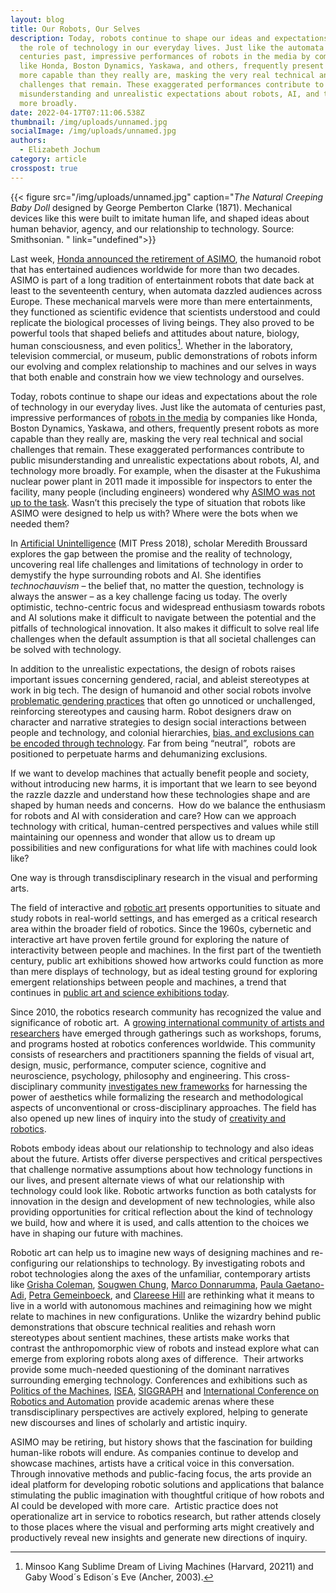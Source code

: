 ```yaml
---
layout: blog
title: Our Robots, Our Selves
description: Today, robots continue to shape our ideas and expectations about
  the role of technology in our everyday lives. Just like the automata of
  centuries past, impressive performances of robots in the media by companies
  like Honda, Boston Dynamics, Yaskawa, and others, frequently present robots as
  more capable than they really are, masking the very real technical and social
  challenges that remain. These exaggerated performances contribute to public
  misunderstanding and unrealistic expectations about robots, AI, and technology
  more broadly.
date: 2022-04-17T07:11:06.538Z
thumbnail: /img/uploads/unnamed.jpg
socialImage: /img/uploads/unnamed.jpg
authors:
  - Elizabeth Jochum
category: article
crosspost: true
---
```

{{< figure src="/img/uploads/unnamed.jpg" caption="*The Natural Creeping Baby Doll* designed by George Pemberton Clarke (1871). Mechanical devices like this were  built to imitate human life, and shaped ideas about human behavior, agency, and our relationship to technology. Source: Smithsonian. " link="undefined">}}

Last week, [Honda announced the retirement of ASIMO](https://www.forbes.com/sites/peterlyon/2022/03/28/hondas-globetrotting-pint-sized-robot-asimo-to-retire/?sh=1bc631317618), the humanoid robot that has entertained audiences worldwide for more than two decades. ASIMO is part of a long tradition of entertainment robots that date back at least to the seventeenth century, when automata dazzled audiences across Europe. These mechanical marvels were more than mere entertainments, they functioned as scientific evidence that scientists understood and could replicate the biological processes of living beings. They also proved to be powerful tools that shaped beliefs and attitudes about nature, biology, human consciousness, and even politics[^1]. Whether in the laboratory, television commercial, or museum, public demonstrations of robots inform our evolving and complex relationship to machines and our selves in ways that both enable and constrain how we view technology and ourselves.

Today, robots continue to shape our ideas and expectations about the role of technology in our everyday lives. Just like the automata of centuries past, impressive performances of [robots in the media](https://www.youtube.com/watch?v=O3XyDLbaUmU&t=159s) by companies like Honda, Boston Dynamics, Yaskawa, and others, frequently present robots as more capable than they really are, masking the very real technical and social challenges that remain. These exaggerated performances contribute to public misunderstanding and unrealistic expectations about robots, AI, and technology more broadly. For example, when the disaster at the Fukushima nuclear power plant in 2011 made it impossible for inspectors to enter the facility, many people (including engineers) wondered why [ASIMO was not up to the task](https://www.science.org/content/article/how-robots-are-becoming-critical-players-nuclear-disaster-cleanup). Wasn’t this precisely the type of situation that robots like ASIMO were designed to help us with? Where were the bots when we needed them? 

In [Artificial Unintelligence](https://mitpress.mit.edu/books/artificial-unintelligence) (MIT Press 2018), scholar Meredith Broussard explores the gap between the promise and the reality of technology, uncovering real life challenges and limitations of technology in order to demystify the hype surrounding robots and AI. She identifies *technochauvism* – the belief that, no matter the question, technology is always the answer – as a key challenge facing us today. The overly optimistic, techno-centric focus and widespread enthusiasm towards robots and AI solutions make it difficult to navigate between the potential and the pitfalls of technological innovation. It also makes it difficult to solve real life challenges when the default assumption is that all societal challenges can be solved with technology.

In addition to the unrealistic expectations, the design of robots raises important issues concerning gendered, racial, and ableist stereotypes at work in big tech. The design of humanoid and other social robots involve [problematic gendering practices](https://vtechworks.lib.vt.edu/handle/10919/49537) that often go unnoticed or unchallenged, reinforcing stereotypes and causing harm. Robot designers draw on character and narrative strategies to design social interactions between people and technology, and colonial hierarchies, [bias, and exclusions can be encoded through technology](https://www.nytimes.com/2018/06/21/opinion/facial-analysis-technology-bias.html). Far from being “neutral”,  robots are positioned to perpetuate harms and dehumanizing exclusions.

If we want to develop machines that actually benefit people and society, without introducing new harms, it is important that we learn to see beyond the razzle dazzle and understand how these technologies shape and are shaped by human needs and concerns.  How do we balance the enthusiasm for robots and AI with consideration and care? How can we approach technology with critical, human-centred perspectives and values while still maintaining our openness and wonder that allow us to dream up possibilities and new configurations for what life with machines could look like? 

One way is through transdisciplinary research in the visual and performing arts. 

The field of interactive and [robotic art](https://roboticart.org/) presents opportunities to situate and study robots in real-world settings, and has emerged as a critical research area within the broader field of robotics. Since the 1960s, cybernetic and interactive art have proven fertile ground for exploring the nature of interactivity between people and machines. In the first part of the twentieth century, public art exhibitions showed how artworks could function as more than mere displays of technology, but as ideal testing ground for exploring emergent relationships between people and machines, a trend that continues in [public art and science exhibitions today](https://www.barbican.org.uk/hire/exhibition-hire-bie/ai-more-than-human).

Since 2010, the robotics research community has recognized the value and significance of robotic art.  A [growing international community of artists and researchers](https://roboticart.org/) have emerged through gatherings such as workshops, forums, and programs hosted at robotics conferences worldwide. This community consists of researchers and practitioners spanning the fields of visual art, design, music, performance, computer science, cognitive and neuroscience, psychology, philosophy and engineering. This cross-disciplinary community [investigates new frameworks](https://www.frontiersin.org/research-topics/11183/the-art-of-human-robot-interaction-creative-perspectives-from-design-and-the-arts) for harnessing the power of aesthetics while formalizing the research and methodological aspects of unconventional or cross-disciplinary approaches. The field has also opened up new lines of inquiry into the study of [creativity and robotics](https://www.frontiersin.org/research-topics/14181/creativity-and-robotics). 

Robots embody ideas about our relationship to technology and also ideas about the future. Artists offer diverse perspectives and critical perspectives that challenge normative assumptions about how technology functions in our lives, and present alternate views of what our relationship with technology could look like. Robotic artworks function as both catalysts for innovation in the design and development of new technologies, while also providing opportunities for critical reflection about the kind of technology we build, how and where it is used, and calls attention to the choices we have in shaping our future with machines.

Robotic art can help us to imagine new ways of designing machines and re-configuring our relationships to technology. By investigating robots and robot technologies along the axes of the unfamiliar, contemporary artists like [Grisha Coleman](https://www.radcliffe.harvard.edu/people/grisha-coleman), [Sougwen Chung](https://sougwen.com), [Marco Donnarumma](https://marcodonnarumma.com/), [Paula Gaetano-Adi](http://paulagaetanoadi.com/), [Petra Gemeinboeck](http://www.impossiblegeographies.net/mml/), and [Clareese Hill](https://www.eyebeam.org/residents/clareese-hill/) are rethinking what it means to live in a world with autonomous machines and reimagining how we might relate to machines in new configurations. Unlike the wizardry behind public demonstrations that obscure technical realities and rehash worn stereotypes about sentient machines, these artists make works that contrast the anthropomorphic view of robots and instead explore what can emerge from exploring robots along axes of difference.  Their artworks provide some much-needed questioning of the dominant narratives surrounding emerging technology. Conferences and exhibitions such as [Politics of the Machines](https://www.pomconference.org/), [ISEA](http://www.isea-web.org/), [SIGGRAPH](https://dac.siggraph.org/sparks-apr2022/?fbclid=IwAR3QiYVTiaKwtLYAEb3lieG4Vf08xDeaJM6q63oLShyIJDSzUbtb0yDGG3A) and [International Conference on Robotics and Automation](https://roboticart.org/icra2022/) provide academic arenas where these transdisciplinary perspectives are actively explored, helping to generate new discourses and lines of scholarly and artistic inquiry.

ASIMO may be retiring, but history shows that the fascination for building human-like robots will endure. As companies continue to develop and showcase machines, artists have a critical voice in this conversation. Through innovative methods and public-facing focus, the arts provide an ideal platform for developing robotic solutions and applications that balance stimulating the public imagination with thoughtful critique of how robots and AI could be developed with more care.  Artistic practice does not operationalize art in service to robotics research, but rather attends closely to those places where the visual and performing arts might creatively and productively reveal new insights and generate new directions of inquiry. 

[^1]:  Minsoo Kang Sublime Dream of Living Machines (Harvard, 20211) and Gaby Wood´s Edison´s Eve (Ancher, 2003).